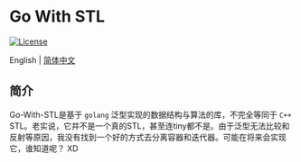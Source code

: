 Go With STL
=====
[![License](https://img.shields.io/badge/License-MIT%20License-blue.svg)](https://opensource.org/licenses/MIT)

English | [简体中文](./README_CN.md)

## 简介
Go-With-STL是基于 `golang` 泛型实现的数据结构与算法的库，不完全等同于 `C++` STL。老实说，它并不是一个真的STL，甚至连tiny都不是。由于泛型无法比较和反射等原因，我没有找到一个好的方式去分离容器和迭代器。可能在将来会实现它，谁知道呢？ XD
